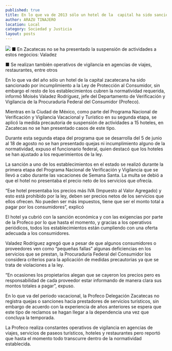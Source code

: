 ```yaml
---
published: true
title: En lo que va de 2013 sólo un hotel de la  capital ha sido sancionado por la Profeco
author: ARAZU TINAJERO
location: Local
category: Sociedad y Justicia
layout: posts
---
```


![](http://i.imgur.com/Czk9BmMm.jpg)
■ En Zacatecas no se ha presentado la suspensión de actividades a estos negocios: Valadez 

■ Se realizan también operativos de vigilancia en agencias de viajes, restaurantes, entre otros

En lo que va del año sólo un hotel de la capital zacatecana ha sido sancionado por incumplimiento a la Ley de Protección al Consumidor, sin embargo el resto de los establecimientos cubren la normatividad requerida, informó Moisés Valadez Rodríguez, jefe del Departamento de Verificación y Vigilancia de la Procuraduría Federal del Consumidor (Profeco).

Mientras en la Ciudad de México, como parte del Programa Nacional de Verificación y Vigilancia Vacacional y Turístico en su segunda etapa, se aplicó la medida precautoria de suspensión de actividades a 15 hoteles, en Zacatecas no se han presentado casos de este tipo. 

Durante esta segunda etapa del programa que se desarrolla del 5 de junio al 18 de agosto no se han presentado quejas ni incumplimiento alguno de la normatividad, expuso el funcionario federal, quien destacó que los hoteles se han ajustado a los requerimientos de la ley.

La sanción a uno de los establecimientos en el estado se realizó durante la primera etapa del Programa Nacional de Verificación y Vigilancia que se llevó a cabo durante las vacaciones de Semana Santa. La multa se debió a que el hotel no presentaba el precio neto de los servicios que ofrecía.

“Ese hotel presentaba los precios más IVA (Impuesto al Valor Agregado) y esto está prohibido por la ley, deben ser precios netos de los servicios que ellos ofrecen. No pueden ser más impuestos, tiene que ser el monto total a pagar por los consumidores”, explicó

El hotel ya cubrió con la sanción económica y con las exigencias por parte de la Profeco por lo que hasta el momento, y gracias a los operativos periódicos, todos los establecimientos están cumpliendo con una oferta adecuada a los consumidores.

Valadez Rodríguez agregó que a pesar de que algunos consumidores o proveedores ven como “pequeñas fallas” algunas deficiencias en los servicios que se prestan, la Procuraduría Federal del Consumidor los considera criterios para la aplicación de medidas precautorias ya que se trata de violaciones a la ley.

“En ocasiones los propietarios alegan que se cayeron los precios pero es responsabilidad de cada proveedor estar informando de manera clara sus montos totales a pagar”, expuso.

En lo que va del periodo vacacional, la Profeco Delegación Zacatecas no registra quejas o sanciones hacia prestadores de servicios turísticos, sin embargo de acuerdo con la experiencia de años anteriores se espera que este tipo de reclamos se hagan llegar a la dependencia una vez que concluya la temporada.

La Profeco realiza constantes operativos de vigilancia en agencias de viajes, servicios de paseos turísticos, hoteles y restaurantes pero reportó que hasta el momento todo transcurre dentro de la normatividad establecida.
